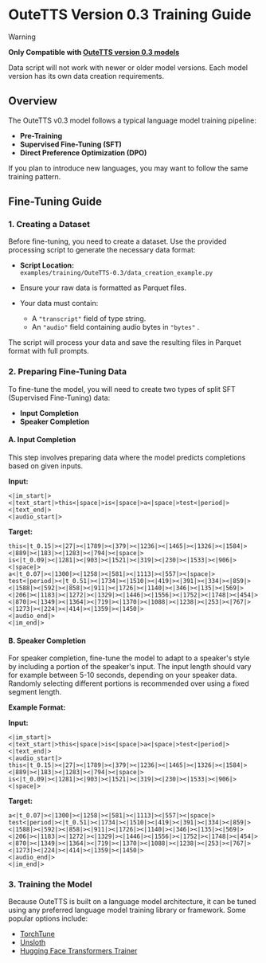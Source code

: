 # OuteTTS Version 0.3 Training Guide

> [!WARNING]
> **Only Compatible with [OuteTTS version 0.3 models](https://huggingface.co/collections/OuteAI/outetts-03-6786b1ebc7aeb757bc17a2fa)**
>
> Data script will not work with newer or older model versions. Each model version has its own data creation requirements.

## Overview

The OuteTTS v0.3 model follows a typical language model training pipeline:
- **Pre-Training**
- **Supervised Fine-Tuning (SFT)**
- **Direct Preference Optimization (DPO)**

If you plan to introduce new languages, you may want to follow the same training pattern.

## Fine-Tuning Guide

### 1. Creating a Dataset

Before fine-tuning, you need to create a dataset. Use the provided processing script to generate the necessary data format:

- **Script Location:**  
  `examples/training/OuteTTS-0.3/data_creation_example.py`

- Ensure your raw data is formatted as Parquet files.
- Your data must contain:
    - A `"transcript"` field of type string.
    - An `"audio"` field containing audio bytes in `"bytes"` .

The script will process your data and save the resulting files in Parquet format with full prompts.

### 2. Preparing Fine-Tuning Data

To fine-tune the model, you will need to create two types of split SFT (Supervised Fine-Tuning) data:
- **Input Completion**
- **Speaker Completion**

#### A. Input Completion

This step involves preparing data where the model predicts completions based on given inputs.

**Input:**
```text
<|im_start|>
<|text_start|>this<|space|>is<|space|>a<|space|>test<|period|><|text_end|>
<|audio_start|>
```

**Target:**
```text
this<|t_0.15|><|27|><|1789|><|379|><|1236|><|1465|><|1326|><|1584|><|889|><|183|><|1283|><|794|><|space|>
is<|t_0.09|><|1281|><|903|><|1521|><|319|><|230|><|1533|><|906|><|space|>
a<|t_0.07|><|1300|><|1258|><|581|><|1113|><|557|><|space|>
test<|period|><|t_0.51|><|1734|><|1510|><|419|><|391|><|334|><|859|><|1588|><|592|><|858|><|911|><|1726|><|1140|><|346|><|135|><|569|><|206|><|1183|><|1272|><|1329|><|1446|><|1556|><|1752|><|1748|><|454|><|870|><|1349|><|1364|><|719|><|1370|><|1088|><|1238|><|253|><|767|><|1273|><|224|><|414|><|1359|><|1450|>
<|audio_end|>
<|im_end|>
```

#### B. Speaker Completion

For speaker completion, fine-tune the model to adapt to a speaker's style by including a portion of the speaker's input. The input length should vary for example between 5-10 seconds, depending on your speaker data. Randomly selecting different portions is recommended over using a fixed segment length.

**Example Format:**

**Input:**
```text
<|im_start|>
<|text_start|>this<|space|>is<|space|>a<|space|>test<|period|><|text_end|>
<|audio_start|>
this<|t_0.15|><|27|><|1789|><|379|><|1236|><|1465|><|1326|><|1584|><|889|><|183|><|1283|><|794|><|space|>
is<|t_0.09|><|1281|><|903|><|1521|><|319|><|230|><|1533|><|906|><|space|>
```

**Target:**
```text
a<|t_0.07|><|1300|><|1258|><|581|><|1113|><|557|><|space|>
test<|period|><|t_0.51|><|1734|><|1510|><|419|><|391|><|334|><|859|><|1588|><|592|><|858|><|911|><|1726|><|1140|><|346|><|135|><|569|><|206|><|1183|><|1272|><|1329|><|1446|><|1556|><|1752|><|1748|><|454|><|870|><|1349|><|1364|><|719|><|1370|><|1088|><|1238|><|253|><|767|><|1273|><|224|><|414|><|1359|><|1450|>
<|audio_end|>
<|im_end|>
```

### 3. Training the Model

Because OuteTTS is built on a language model architecture, it can be tuned using any preferred language model training library or framework. Some popular options include:

- [TorchTune](https://github.com/pytorch/torchtune)
- [Unsloth](https://github.com/unslothai/unsloth)
- [Hugging Face Transformers Trainer](https://huggingface.co/docs/trl/sft_trainer)
